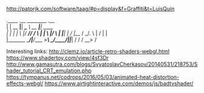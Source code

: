 http://patorjk.com/software/taag/#p=display&f=Graffiti&t=LuisQuin

.____          .__       ________        .__        
|    |    __ __|__| _____\_____  \  __ __|__| ____  
|    |   |  |  \  |/  ___//  / \  \|  |  \  |/    \ 
|    |___|  |  /  |\___ \/   \_/.  \  |  /  |   |  \
|_______ \____/|__/____  >_____\ \_/____/|__|___|  /
        \/             \/       \__>             \/ 


Interesting links:
http://clemz.io/article-retro-shaders-webgl.html
https://www.shadertoy.com/view/4sf3Dr
http://www.gamasutra.com/blogs/SvyatoslavCherkasov/20140531/218753/Shader_tutorial_CRT_emulation.php
https://tympanus.net/codrops/2016/05/03/animated-heat-distortion-effects-webgl/
https://www.airtightinteractive.com/demos/js/badtvshader/
